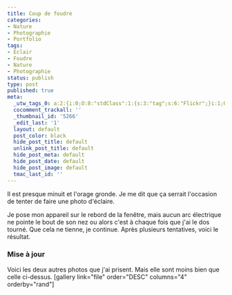 ```yaml
---
title: Coup de foudre
categories:
- Nature
- Photographie
- Portfolio
tags:
- Eclair
- Foudre
- Nature
- Photographie
status: publish
type: post
published: true
meta:
  _utw_tags_0: a:2:{i:0;O:8:"stdClass":1:{s:3:"tag";s:6:"Flickr";}i:1;O:8:"stdClass":1:{s:3:"tag";s:12:"Photographie";}}
  cocomment_trackall: ''
  _thumbnail_id: '5266'
  _edit_last: '1'
  layout: default
  post_color: black
  hide_post_title: default
  unlink_post_title: default
  hide_post_meta: default
  hide_post_date: default
  hide_post_image: default
  tmac_last_id: ''
---
```

Il est presque minuit et l'orage gronde. Je me dit que ça serrait l'occasion de tenter de faire une photo d'éclaire.

Je pose mon appareil sur le rebord de la fenêtre, mais aucun arc électrique ne pointe le bout de son nez ou alors c'est à chaque fois que j'ai le dos tourné.
Que cela ne tienne, je continue. Après plusieurs tentatives, voici le résultat.

<!--more-->
<h3>Mise à jour</h3>
Voici les deux autres photos que j'ai prisent. Mais elle sont moins bien que celle ci-dessus.
[gallery link="file" order="DESC" columns="4" orderby="rand"]
